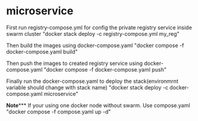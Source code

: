 # microservice

First run registry-compose.yml for config the private registry service inside swarm cluster
  "docker stack deploy -c registry-compose.yml my_reg"

Then build the images using docker-compose.yaml
  "docker compose -f docker-compose.yaml build"

Then push the images to created registry service using docker-compose.yaml
  "docker compose -f docker-compose.yaml push"

Finally run the docker-compose.yaml to deploy the stack(environmrnt variable should change with stack name)
  "docker stack deploy -c docker-compose.yaml microservice"

**************Note***************** 
If your using one docker node without swarm. Use compose.yaml
  "docker compose -f compose.yaml up -d"

  
